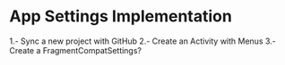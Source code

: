 # App Settings Implementation

1.- Sync a new project with GitHub
2.- Create an Activity with Menus
3.- Create a FragmentCompatSettings?

